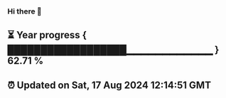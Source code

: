 ### Hi there 👋
⏳ Year progress { ██████████████████▁▁▁▁▁▁▁▁▁▁▁▁ } 62.71 %
---
⏰ Updated on Sat, 17 Aug 2024 12:14:51 GMT
---
